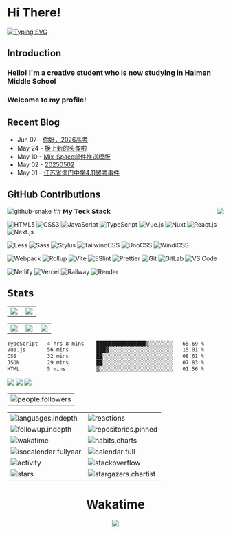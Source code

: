 # Hi There!

[![Typing SVG](https://readme-typing-svg.demolab.com?font=Fira+Code&weight=500&size=50&duration=2500&pause=800&center=true&multiline=true&repeat=false&width=900&height=180&lines=I%E2%80%99m+Teror+Fox;A+student+love+code+and+life)](https://git.io/typing-svg)

## Introduction
### Hello! I'm a creative student who is now studying in Haimen Middle School

### Welcome to my profile!
## Recent Blog
<!-- feed start -->
- Jun 07 - [你好，2026高考](https://blog.trfox.top/notes/7)
- May 24 - [换上新的头像啦](https://blog.trfox.top/notes/6)
- May 10 - [Mix-Space邮件推送模版](https://blog.trfox.top/posts/develope/mix-space-email-push-template)
- May 02 - [20250502](https://blog.trfox.top/notes/5)
- May 01 - [江苏省海门中学4.11罢考事件](https://blog.trfox.top/posts/schmooze/jiangsu-haimen-middle-school-411-boycott-event)
<!-- feed end -->
## GitHub Contributions
<picture>
  <source media="(prefers-color-scheme: dark)" srcset="https://cdn.jsdelivr.net/gh/sysfox/sysfox@output/github-contribution-grid-snake.svg" />
  <source media="(prefers-color-scheme: light)" srcset="https://cdn.jsdelivr.net/gh/sysfox/sysfox@output/github-contribution-grid-snake.svg" />
  <img alt="github-snake" src="https://cdn.jsdelivr.net/gh/sysfox/sysfox@output/github-contribution-grid-snake.svg" />
</picture>
 <img align="right" src="https://github-readme-stats.yt-blog.top/api?username=sysfox&show_icons=true&show=reviews,discussions_started,discussions_answered,prs_merged,prs_merged_percentage&include_all_commits=true&rank_icon=percentile" />
## 𝗠𝘆 𝗧𝗲𝗰𝗸 𝗦𝘁𝗮𝗰𝗸

![HTML5](https://img.shields.io/badge/-HTML5-%23E44D27?style=flat-square&logo=html5&logoColor=ffffff)
![CSS3](https://img.shields.io/badge/-CSS3-%231572B6?style=flat-square&logo=css3)
![JavaScript](https://img.shields.io/badge/-JavaScript-%23F7DF1C?style=flat-square&logo=javascript&logoColor=000000&labelColor=%23F7DF1C&color=%23FFCE5A)
![TypeScript](https://img.shields.io/badge/-TypeScript-007ACC?style=flat-square&logo=typescript&logoColor=white)
![Vue.js](https://img.shields.io/badge/-Vue.js-%232c3e50?style=flat-square&logo=vuedotjs)
![Nuxt](https://img.shields.io/badge/-Nuxt.js-%23282C34?style=flat-square&logo=nuxtdotjs)
![React.js](https://img.shields.io/badge/-React.js-%23282C34?style=flat-square&logo=react)
![Next.js](https://img.shields.io/badge/-Next.js-%23000000?style=flat-square&logo=nextdotjs)

![Less](https://img.shields.io/badge/-Less-%231d365d?style=flat-square&logo=less&logoColor=ffffff)
![Sass](https://img.shields.io/badge/-Sass-%23CC6699?style=flat-square&logo=sass&logoColor=ffffff)
![Stylus](https://img.shields.io/badge/-Stylus-%23333333?style=flat-square&logo=stylus)
![TailwindCSS](https://img.shields.io/badge/-TailwindCSS-%231a202c?style=flat-square&logo=tailwind-css)
![UnoCSS](https://img.shields.io/badge/-UnoCSS-%23333333?style=flat-square&logo=unocss)
![WindiCSS](https://img.shields.io/badge/-WindiCSS-%23000000?style=flat-square&logo=tailwind-css&&logoColor=48B0F1)

![Webpack](https://img.shields.io/badge/-Webpack-%232C3A42?style=flat-square&logo=webpack)
![Rollup](https://img.shields.io/badge/-Rollup-%23EC4A3F?style=flat-square&logo=rollupdotjs&logoColor=ffffff)
![Vite](https://img.shields.io/badge/-Vite-%23646CFF?style=flat-square&logo=vite&logoColor=ffffff)
![ESlint](https://img.shields.io/badge/-ESLint-%234B32C3?style=flat-square&logo=eslint)
![Prettier](https://img.shields.io/badge/-Prettier-%23F7B93E?style=flat-square&logo=prettier&logoColor=ffffff)
![Git](https://img.shields.io/badge/-Git-%23F05032?style=flat-square&logo=git&logoColor=%23ffffff)
![GitLab](https://img.shields.io/badge/-GitLab-FCA121?style=flat-square&logo=gitlab)
![VS Code](https://img.shields.io/badge/-VSCode-%23007ACC?style=flat-square&logo=visual-studio-code)

![Netlify](https://img.shields.io/badge/-Netlify-%2300C7B7?style=flat-square&logo=netlify&logoColor=ffffff)
![Vercel](https://img.shields.io/badge/-Vercel-%23ffffff?style=flat-square&logo=vercel&logoColor=000000)
![Railway](https://img.shields.io/badge/-Railway-%230B0D0E?style=flat-square&logo=railway)
![Render](https://img.shields.io/badge/-Render-%2346E3B7?style=flat-square&logo=render&logoColor=ffffff)

## 𝗦𝘁𝗮𝘁𝘀
<table>
    <tr>
        <td >
            <center><img src="https://p.trfox.top/https://github-readme-stats.vercel.app/api?username=sysfox&show_icons=true&hide_border=true&theme=chartreuse-dark" ></center>
        </td>
        <td >
            <center><img src="https://p.trfox.top/https://github-profile-summary-cards.vercel.app/api/cards/profile-details?username=sysfox&theme=github_dark&show_icons=true" align="right" /></center>
        </td>
    </tr>
</table>

<table>
    <tr>
        <td >
            <center><img src="https://p.trfox.top/http://github-profile-summary-cards.vercel.app/api/cards/repos-per-language?username=sysfox&theme=vue" ></center>
        </td>
        <td >
            <center><img src="https://p.trfox.top/http://github-profile-summary-cards.vercel.app/api/cards/productive-time?username=sysfox&theme=github&utcOffset=8" align="right" /></center>
        </td>
        <td >
            <center><img src="https://p.trfox.top/http://github-profile-summary-cards.vercel.app/api/cards/most-commit-language?username=sysfox&theme=vue" align="right" /></center>
        </td>
    </tr>
</table>

<!--START_SECTION:waka-->

```txt
TypeScript   4 hrs 8 mins    ████████████████▒░░░░░░░░   65.69 %
Vue.js       56 mins         ███▓░░░░░░░░░░░░░░░░░░░░░   15.01 %
CSS          32 mins         ██░░░░░░░░░░░░░░░░░░░░░░░   08.61 %
JSON         29 mins         ██░░░░░░░░░░░░░░░░░░░░░░░   07.83 %
HTML         5 mins          ▒░░░░░░░░░░░░░░░░░░░░░░░░   01.56 %
```

<!--END_SECTION:waka-->

<!-- github-readme-streak-stats 连续提交代码天数记录 -->

<picture>
  <source media="(prefers-color-scheme: dark)" srcset="https://github-readme-streak-stats.herokuapp.com/?user=sysfox&theme=dark&hide_border=true" />
  <source media="(prefers-color-scheme: light)" srcset="https://github-readme-streak-stats.herokuapp.com/?user=sysfox&theme=light&hide_border=true" />
  <img src="https://github-readme-streak-stats.herokuapp.com/?user=sysfox&theme=dark&hide_border=true" />
</picture>

<!-- metrics 基础资料 -->
<img src="https://cdn.jsdelivr.net/gh/sysfox/sysfox@main/github-metrics/base.svg" />
<!-- profile-3d-contrib 3D 贡献图-->
<picture>
  <source media="(prefers-color-scheme: dark)" srcset="https://cdn.jsdelivr.net/gh/sysfox/sysfox/profile-3d-contrib/profile-night-rainbow.svg" />
  <source media="(prefers-color-scheme: light)" srcset="https://cdn.jsdelivr.net/gh/sysfox/sysfox/profile-3d-contrib/profile-gitblock.svg" />
  <img src="https://cdn.jsdelivr.net/gh/sysfox/sysfox/profile-3d-contrib/profile-night-rainbow.svg" />
</picture>

</div>


<!-- GitHub metrics 信息指标 -->
<div align="center">

<!-- first form 第一个表格 -->
<table>
  <tr>
    <td><img src="https://cdn.jsdelivr.net/gh/sysfox/sysfox/github-metrics/people.followers.svg" alt="people.followers" /></td>
  </tr>
</table>

<!-- second form 第二个表格 -->
<table>
  <tr>
    <td><img src="https://cdn.jsdelivr.net/gh/sysfox/sysfox/github-metrics/languages.indepth.svg" alt="languages.indepth" /></td>
    <td><img src="https://cdn.jsdelivr.net/gh/sysfox/sysfox/github-metrics/reactions.svg" alt="reactions" /></td>
  </tr>
  <tr>
    <td><img src="https://cdn.jsdelivr.net/gh/sysfox/sysfox/github-metrics/followup.indepth.svg" alt="followup.indepth" /></td>
    <td><img src="https://cdn.jsdelivr.net/gh/sysfox/sysfox/github-metrics/repositories.pinned.svg" alt="repositories.pinned" /></td>
  </tr>
  <tr>
    <td><img src="https://cdn.jsdelivr.net/gh/sysfox/sysfox/github-metrics/wakatime.svg" alt="wakatime" /></td>
    <td><img src="https://cdn.jsdelivr.net/gh/sysfox/sysfoxsysfox/sysfox/github-metrics/habits.charts.svg" alt="habits.charts" /></td>
  </tr>
  <tr>
    <td><img src="https://cdn.jsdelivr.net/gh/sysfox/sysfox/github-metrics/isocalendar.fullyear.svg" alt="isocalendar.fullyear" /></td>
    <td><img src="https://cdn.jsdelivr.net/gh/sysfox/sysfox/github-metrics/calendar.full.svg" alt="calendar.full" /></td>
  </tr>
  <tr>
    <td><img src="https://cdn.jsdelivr.net/gh/sysfox/sysfox/github-metrics/activity.svg" alt="activity" /></td>
    <td><img src="https://cdn.jsdelivr.net/gh/sysfox/sysfox/github-metrics/stackoverflow.svg" alt="stackoverflow" /></td>
  </tr>
  <tr>
    <td><img src="https://cdn.jsdelivr.net/gh/sysfox/sysfox/github-metrics/stars.svg" alt="stars" /></td>
    <td><img src="https://cdn.jsdelivr.net/gh/sysfox/sysfox/github-metrics/stargazers.chartist.svg" alt="stargazers.chartist" /></td>
  </tr>
</table>

# Wakatime 

<a href="https://wakatime.com"><img src="https://wakatime.com/share/@sysfox/2bf692dd-4885-4d2f-b2c4-de0d6add977c.png" /></a>
